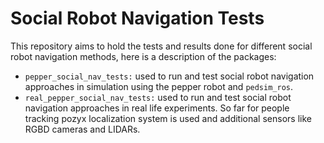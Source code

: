 # Social Robot Navigation Tests

This repository aims to hold the tests and results done for different social robot navigation methods, here is a description of the packages:

- `pepper_social_nav_tests:` used to run and test social robot navigation approaches in simulation using the pepper robot and `pedsim_ros`.
- `real_pepper_social_nav_tests:` used to run and test social robot navigation approaches in real life experiments. So far for people tracking pozyx localization system is used and additional sensors like RGBD cameras and LIDARs.
